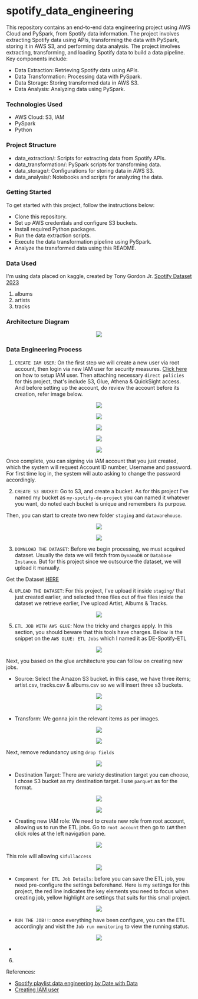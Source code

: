 # spotify_data_engineering
This repository contains an end-to-end data engineering project using AWS Cloud and PySpark, from Spotify data information. The project involves extracting Spotify data using APIs, transforming the data with PySpark, storing it in AWS S3, and performing data analysis. The project involves extracting, transforming, and loading Spotify data to build a data pipeline. Key components include:

- Data Extraction: Retrieving Spotify data using APIs.
- Data Transformation: Processing data with PySpark.
- Data Storage: Storing transformed data in AWS S3.
- Data Analysis: Analyzing data using PySpark.

### Technologies Used
- AWS Cloud: S3, IAM
- PySpark
- Python

### Project Structure
- data_extraction/: Scripts for extracting data from Spotify APIs.
- data_transformation/: PySpark scripts for transforming data.
- data_storage/: Configurations for storing data in AWS S3.
- data_analysis/: Notebooks and scripts for analyzing the data.

### Getting Started
To get started with this project, follow the instructions below:

- Clone this repository.
- Set up AWS credentials and configure S3 buckets.
- Install required Python packages.
- Run the data extraction scripts.
- Execute the data transformation pipeline using PySpark.
- Analyze the transformed data using this README.

### Data Used
I'm using data placed on kaggle, created by Tony Gordon Jr. [Spotify Dataset 2023](https://www.kaggle.com/datasets/tonygordonjr/spotify-dataset-2023)

1. albums
2. artists
3. tracks

### Architecture Diagram

<p align='center'><img src="img/architecture.png"></p>

### Data Engineering Process

1. `CREATE IAM USER`: On the first step we will create a new user via root account, then login via new IAM user for security measures. [Click here](https://www.youtube.com/watch?v=ubrE4xq9_9c) on how to setup IAM user. Then attaching necessary `direct policies` for this project, that's include S3, Glue, Athena & QuickSight access. And before setting up the account, do review the account before its creation, refer image below.

<p align="center"><img src=img/s3-access.png></p>
<p align="center"><img src=img/glue-access.png></p>
<p align="center"><img src=img/athena-access.png></p>
<p align="center"><img src=img/quicksight-access.png></p>
<p align="center"><img src=img/review-IAM.png></p>

Once complete, you can signing via IAM account that you just created, which the system will request Account ID number, Username and password. For first time log in, the system will auto asking to change the password accordingly.

2. `CREATE S3 BUCKET`: Go to S3, and create a bucket. As for this project I've named my bucket as `my-spotify-de-project` you can named it whatever you want, do noted each bucket is unique and remembers its purpose.

Then, you can start to create two new folder `staging` and `datawarehouse`.

<p align="center"><img src=img/create-folder.png></p>
<p align="center"><img src=img/create-folder-02.png></p>

3. `DOWNLOAD THE DATASET`: Before we begin processing, we must acquired dataset. Usually the data we will fetch from `DynamoDB` or `Database Instance`. But for this project since we outsource the dataset, we will upload it manually.

Get the Dataset [HERE](https://www.kaggle.com/datasets/tonygordonjr/spotify-dataset-2023)

4. `UPLOAD THE DATASET`: For this project, I've upload it inside `staging/` that just created earlier, and selected three files out of five files inside the dataset we retrieve earlier, I've upload Artist, Albums & Tracks. 

<p align="center"><img src=img/upload-success.png></p>

5. `ETL JOB WITH AWS GLUE`: Now the tricky and charges apply. In this section, you should beware that this tools have charges. Below is the snippet on the `AWS GLUE: ETL Jobs` which I named it as DE-Spotify-ETL

<p align="center"><img src=img/glue-architecture.png></p>

Next, you based on the glue architecture you can follow on creating new jobs. 
- Source: Select the Amazon S3 bucket. in this case, we have three items; artist.csv, tracks.csv & albums.csv so we will insert three s3 buckets.

<p align="center"><img src=img/ETL-pt-1.png></p>

<p align="center"><img src=img/ETL-pt-2.png></p>

- Transform: We gonna join the relevant items as per images.

<p align="center"><img src=img/ETL-pt-3.png></p>

<p align="center"><img src=img/ETL-pt-4.png></p>

Next, remove redundancy using `drop fields`

<p align="center"><img src=img/ETL-pt-5.png></p>

- Destination Target: There are variety destination target you can choose, I chose S3 bucket as my destination target. I use `parquet` as for the format.

<p align="center"><img src=img/ETL-pt-6.png></p>

<p align="center"><img src=img/ETL-pt-7.png></p>

- Creating new IAM role: We need to create new role from root account, allowing us to run the ETL jobs. Go to `root account` then go to `IAM` then click roles at the left navigation pane.

<p align="center"><img src=img/IAM-role-glue.png></p>

This role will allowing `s3fullaccess` 

<p align="center"><img src=img/IAM-role-glue-02.png></p>

- `Component for ETL Job Details`: before you can save the ETL job, you need pre-configure the settings beforehand. Here is my settings for this project, the red line indicates the key elements you need to focus when creating job, yellow highlight are settings that suits for this small project.

<p align="center"><img src=img/glue-job-details.png></p>

- `RUN THE JOB!!`: once everything have been configure, you can the ETL accordingly and visit the `Job run monitoring` to view the running status.

<p align="center"><img src=img/run-jobs.png></p>

- 

6. 





































References:
-  [Spotify playlist data engineering by Date with Data](https://www.youtube.com/watch?v=yIc5a7C8aHs)
-  [Creating IAM user](https://www.youtube.com/watch?v=ubrE4xq9_9c)
